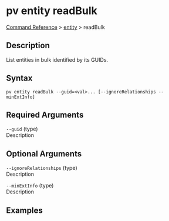 # pv entity readBulk
[Command Reference](../../../README.md#command-reference) > [entity](./main.md) > readBulk

## Description
List entities in bulk identified by its GUIDs.

## Syntax
```
pv entity readBulk --guid=<val>... [--ignoreRelationships --minExtInfo]
```

## Required Arguments
`--guid` (type)  
Description

## Optional Arguments
`--ignoreRelationships` (type)  
Description

`--minExtInfo` (type)  
Description

## Examples
```powershell

```